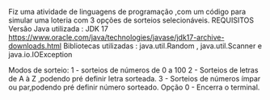 Fiz uma atividade de linguagens de programação ,com um código para simular uma loteria com 3 opções de sorteios selecionáveis.
REQUISITOS
Versão Java utilizada : JDK 17
https://www.oracle.com/java/technologies/javase/jdk17-archive-downloads.html
Bibliotecas utilizadas :
java.util.Random , java.util.Scanner e java.io.IOException

Modos de sorteio:
1 - sorteios de números de 0 a 100
2 - Sorteios de letras de A à Z ,podendo pré definir letra sorteada.
3 - Sorteios de números ímpar ou par,podendo pré definir número sorteado.
Opção 0 - Encerra o terminal.
